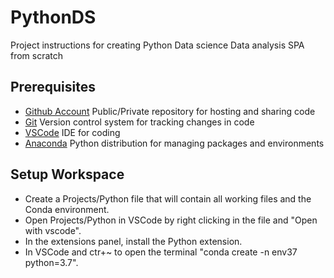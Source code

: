 # PythonDS
Project instructions for creating Python Data science Data analysis SPA from scratch
## Prerequisites
- [Github Account](https://github.com/) Public/Private repository for hosting and sharing code
- [Git](https://git-scm.com/) Version control system for tracking changes in code
- [VSCode](https://code.visualstudio.com/) IDE for coding
- [Anaconda](https://www.anaconda.com/products/individual) Python distribution for managing packages and environments
## Setup Workspace
- Create a Projects/Python file that will contain all working files and the Conda environment.
- Open Projects/Python in VSCode by right clicking in the file and "Open with vscode".
- In the extensions panel, install the Python extension.
- In VSCode and ctr+~ to open the terminal "conda create -n env37 python=3.7".


